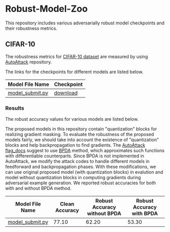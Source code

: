 # Robust-Model-Zoo
This repository includes various adversarially robust model checkpoints and their robustness metrics.

## CIFAR-10
The robustness metrics for [CIFAR-10 dataset](https://www.cs.toronto.edu/~kriz/cifar.html) are measured by using [AutoAttack](https://github.com/fra31/auto-attack) repository.


The links for the checkpoints for different models are listed below.


| Model File Name  | Checkpoint |
| ---------------- | ------------- |
| [model_submit.py](https://github.com/metinaktas/Robust-Model-Zoo/blob/main/CIFAR-10/Models/tf1/model_submit.py)  | [download](https://drive.google.com/uc?export=download&id=16PLzHqErmNdPHexlPfZ8ccxeIaqWOMTt)  |

### Results

The robust accuracy values for various models are listed below.

The proposed models in this repository contain "quantization" blocks for realizing gradient masking. To evaluate the robustness of the proposed models fairly, we should take into account the existence of "quantization" blocks and help backpropagation to find gradients. The [AutoAttack flag_docs](https://github.com/fra31/auto-attack/blob/master/flags_doc.md) suggest to use [BPDA](http://proceedings.mlr.press/v80/athalye18a.html) method, which approximates such functions with differentiable counterparts. Since BPDA is not implemented in AutoAttack, we modify the attack codes to handle different models in feedforward and backpropagation phases. With these modifications, we can use original proposed model (with quantization blocks) in evalution and model without quantization blocks in computing gradients during adversarial example generation. We reported robust accuracies for both with and without BPDA method.

| Model File Name  | Clean Accuracy | Robust Accuracy without BPDA| Robust Accuracy with BPDA|
| ---------------- | ------------- | ------------- | ------------- |
| [model_submit.py](https://github.com/metinaktas/Robust-Model-Zoo/blob/main/CIFAR-10/Models/tf1/model_submit.py)  | 77.10  | 62.20  | 53.30  |
